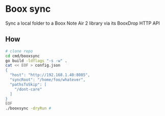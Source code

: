 # Boox sync

Sync a local folder to a Boox Note Air 2 library via its BooxDrop HTTP API

## How

```sh
# clone repo
cd cmd/booxsync
go build -ldflags "-s -w" .
cat << EOF > config.json
{
  "host": "http://192.168.1.40:8085",
  "syncRoot": "/home/foo/whatever",
  "pathsToSkip": [
    "/dont-care"
  ]
}
EOF
./booxsync -dryRun # 
```
